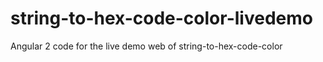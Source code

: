 # string-to-hex-code-color-livedemo
Angular 2 code for the live demo web of string-to-hex-code-color
